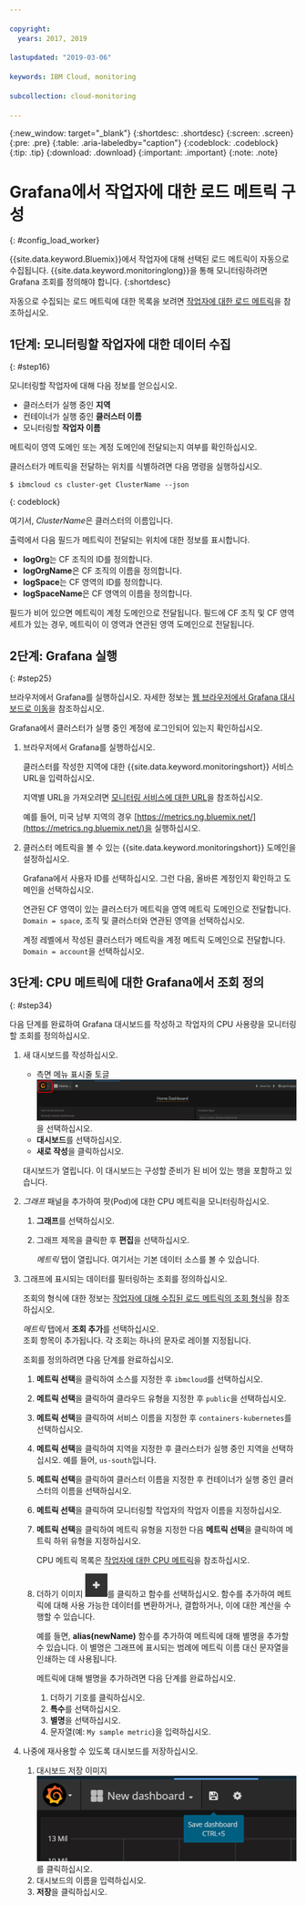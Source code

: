 ```yaml
---

copyright:
  years: 2017, 2019

lastupdated: "2019-03-06"

keywords: IBM Cloud, monitoring

subcollection: cloud-monitoring

---
```


{:new_window: target="_blank"}
{:shortdesc: .shortdesc}
{:screen: .screen}
{:pre: .pre}
{:table: .aria-labeledby="caption"}
{:codeblock: .codeblock}
{:tip: .tip}
{:download: .download}
{:important: .important}
{:note: .note}



# Grafana에서 작업자에 대한 로드 메트릭 구성
{: #config_load_worker}

{{site.data.keyword.Bluemix}}에서 작업자에 대해 선택된 로드 메트릭이 자동으로 수집됩니다. {{site.data.keyword.monitoringlong}}을 통해 모니터링하려면 Grafana 조회를 정의해야 합니다. 
{:shortdesc}

자동으로 수집되는 로드 메트릭에 대한 목록을 보려면 [작업자에 대한 로드 메트릭](/docs/services/cloud-monitoring/containers/monitoring_containers_ov.html#load_metrics_workers)을 참조하십시오.


## 1단계: 모니터링할 작업자에 대한 데이터 수집
{: #step16}

모니터링할 작업자에 대해 다음 정보를 얻으십시오.

* 클러스터가 실행 중인 **지역**
* 컨테이너가 실행 중인 **클러스터 이름** 
* 모니터링할 **작업자 이름** 

메트릭이 영역 도메인 또는 계정 도메인에 전달되는지 여부를 확인하십시오.

클러스터가 메트릭을 전달하는 위치를 식별하려면 다음 명령을 실행하십시오.

```
$ ibmcloud cs cluster-get ClusterName --json
```
{: codeblock}

여기서, *ClusterName*은 클러스터의 이름입니다.

출력에서 다음 필드가 메트릭이 전달되는 위치에 대한 정보를 표시합니다.

* **logOrg**는 CF 조직의 ID를 정의합니다.
* **logOrgName**은 CF 조직의 이름을 정의합니다.
* **logSpace**는 CF 영역의 ID를 정의합니다.
* **logSpaceName**은 CF 영역의 이름을 정의합니다.

필드가 비어 있으면 메트릭이 계정 도메인으로 전달됩니다.
필드에 CF 조직 및 CF 영역 세트가 있는 경우, 메트릭이 이 영역과 연관된 영역 도메인으로 전달됩니다.

## 2단계: Grafana 실행
{: #step25}

브라우저에서 Grafana를 실행하십시오. 자세한 정보는 [웹 브라우저에서 Grafana 대시보드로 이동](/docs/services/cloud-monitoring/grafana/navigating_grafana.html#launch_grafana_from_browser)을 참조하십시오.

Grafana에서 클러스터가 실행 중인 계정에 로그인되어 있는지 확인하십시오. 

1. 브라우저에서 Grafana를 실행하십시오. 

    클러스터를 작성한 지역에 대한 {{site.data.keyword.monitoringshort}} 서비스 URL을 입력하십시오. 
    
    지역별 URL을 가져오려면 [모니터링 서비스에 대한 URL](/docs/services/cloud-monitoring/monitoring_ov.html#region)을 참조하십시오.

    예를 들어, 미국 남부 지역의 경우 [https://metrics.ng.bluemix.net/](https://metrics.ng.bluemix.net/)을 실행하십시오.

2. 클러스터 메트릭을 볼 수 있는 {{site.data.keyword.monitoringshort}} 도메인을 설정하십시오.

    Grafana에서 사용자 ID를 선택하십시오. 그런 다음, 올바른 계정인지 확인하고 도메인을 선택하십시오.

    연관된 CF 영역이 있는 클러스터가 메트릭을 영역 메트릭 도메인으로 전달합니다. `Domain = space`, 조직 및 클러스터와 연관된 영역을 선택하십시오.

    계정 레벨에서 작성된 클러스터가 메트릭을 계정 메트릭 도메인으로 전달합니다. `Domain = account`을 선택하십시오.



## 3단계: CPU 메트릭에 대한 Grafana에서 조회 정의
{: #step34}

다음 단계를 완료하여 Grafana 대시보드를 작성하고 작업자의 CPU 사용량을 모니터링할 조회를 정의하십시오.

1. 새 대시보드를 작성하십시오.

    * 측면 메뉴 표시줄 토글 ![Grafana 측면 메뉴 표시줄](images/grafana_settings.gif "Grafana 측면 메뉴 표시줄")을 선택하십시오.
    * **대시보드**를 선택하십시오.
    * **새로 작성**을 클릭하십시오.

    대시보드가 열립니다. 이 대시보드는 구성할 준비가 된 비어 있는 행을 포함하고 있습니다.

2. *그래프* 패널을 추가하여 팟(Pod)에 대한 CPU 메트릭을 모니터링하십시오.

    1. **그래프**를 선택하십시오.

    2. 그래프 제목을 클릭한 후 **편집**을 선택하십시오.

        *메트릭* 탭이 열립니다. 여기서는 기본 데이터 소스를 볼 수 있습니다.

3. 그래프에 표시되는 데이터를 필터링하는 조회를 정의하십시오. 

    조회의 형식에 대한 정보는 [작업자에 대해 수집된 로드 메트릭의 조회 형식](/docs/services/cloud-monitoring/reference/metrics_format_containers.html#load_workers)을 참조하십시오.

    *메트릭* 탭에서 **조회 추가**를 선택하십시오. <br>조회 항목이 추가됩니다. 각 조회는 하나의 문자로 레이블 지정됩니다.
	
	조회를 정의하려면 다음 단계를 완료하십시오.

    1. **메트릭 선택**을 클릭하여 소스를 지정한 후 `ibmcloud`를 선택하십시오.
    
    2. **메트릭 선택**을 클릭하여 클라우드 유형을 지정한 후 `public`을 선택하십시오.
    
    3. **메트릭 선택**을 클릭하여 서비스 이름을 지정한 후 `containers-kubernetes`를 선택하십시오.
	
    4. **메트릭 선택**을 클릭하여 지역을 지정한 후 클러스터가 실행 중인 지역을 선택하십시오. 예를 들어, `us-south`입니다.
    
    5. **메트릭 선택**을 클릭하여 클러스터 이름을 지정한 후 컨테이너가 실행 중인 클러스터의 이름을 선택하십시오.
		
	6. **메트릭 선택**을 클릭하여 모니터링할 작업자의 작업자 이름을 지정하십시오.
	
	7. **메트릭 선택**을 클릭하여 메트릭 유형을 지정한 다음 **메트릭 선택**을 클릭하여 메트릭 하위 유형을 지정하십시오.
	
	    CPU 메트릭 목록은 [작업자에 대한 CPU 메트릭](/docs/services/cloud-monitoring/containers/monitoring_containers_ov.html#load_metrics_workers)을 참조하십시오.
	
	10. 더하기 이미지 ![추가 아이콘](images/grafana_plus_image.gif "더하기 이미지")를 클릭하고 함수를 선택하십시오. 함수를 추가하여 메트릭에 대해 사용 가능한 데이터를 변환하거나, 결합하거나, 이에 대한 계산을 수행할 수 있습니다.

        예를 들면, **alias(newName)** 함수를 추가하여 메트릭에 대해 별명을 추가할 수 있습니다. 이 별명은 그래프에 표시되는 범례에 메트릭 이름 대신 문자열을 인쇄하는 데 사용됩니다.

        메트릭에 대해 별명을 추가하려면 다음 단계를 완료하십시오.

        1. 더하기 기호를 클릭하십시오.
        2. **특수**를 선택하십시오.
        3. **별명**을 선택하십시오.
        4. 문자열(예: `My sample metric`)을 입력하십시오.

4. 나중에 재사용할 수 있도록 대시보드를 저장하십시오.

    1. 대시보드 저장 이미지 ![대시보드 저장 이미지](images/grafana_save_dashboard.gif "대시보드 저장 이미지")를 클릭하십시오.
    2. 대시보드의 이름을 입력하십시오.
    3. **저장**을 클릭하십시오.

